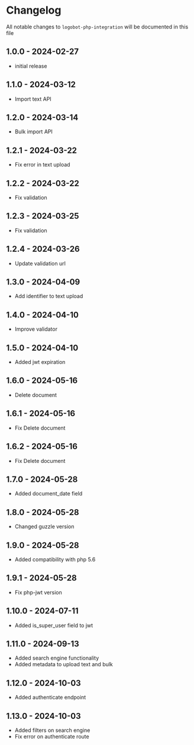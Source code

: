 
# Changelog

All notable changes to `logobot-php-integration` will be documented in this file

## 1.0.0 - 2024-02-27

- initial release

## 1.1.0 - 2024-03-12

- Import text API

## 1.2.0 - 2024-03-14

- Bulk import API

## 1.2.1 - 2024-03-22

- Fix error in text upload

## 1.2.2 - 2024-03-22

- Fix validation

## 1.2.3 - 2024-03-25

- Fix validation

## 1.2.4 - 2024-03-26

- Update validation url

## 1.3.0 - 2024-04-09

- Add identifier to text upload

## 1.4.0 - 2024-04-10

- Improve validator

## 1.5.0 - 2024-04-10

- Added jwt expiration

## 1.6.0 - 2024-05-16

- Delete document

## 1.6.1 - 2024-05-16

- Fix Delete document

## 1.6.2 - 2024-05-16

- Fix Delete document

## 1.7.0 - 2024-05-28

- Added document_date field

## 1.8.0 - 2024-05-28

- Changed guzzle version

## 1.9.0 - 2024-05-28

- Added compatibility with php 5.6

## 1.9.1 - 2024-05-28

- Fix php-jwt version

## 1.10.0 - 2024-07-11

- Added is_super_user field to jwt

## 1.11.0 - 2024-09-13

- Added search engine functionality
- Added metadata to upload text and bulk

## 1.12.0 - 2024-10-03

- Added authenticate endpoint

## 1.13.0 - 2024-10-03

- Added filters on search engine
- Fix error on authenticate route